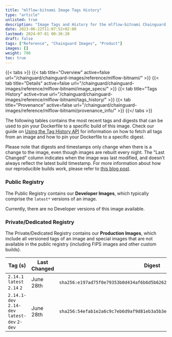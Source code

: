 ```yaml
---
title: "mlflow-bitnami Image Tags History"
type: "article"
unlisted: true
description: "Image Tags and History for the mlflow-bitnami Chainguard Image"
date: 2023-06-22T11:07:52+02:00
lastmod: 2024-07-01 00:36:20
draft: false
tags: ["Reference", "Chainguard Images", "Product"]
images: []
weight: 700
toc: true
---
```


{{< tabs >}}
{{< tab title="Overview" active=false url="/chainguard/chainguard-images/reference/mlflow-bitnami/" >}}
{{< tab title="Details" active=false url="/chainguard/chainguard-images/reference/mlflow-bitnami/image_specs/" >}}
{{< tab title="Tags History" active=true url="/chainguard/chainguard-images/reference/mlflow-bitnami/tags_history/" >}}
{{< tab title="Provenance" active=false url="/chainguard/chainguard-images/reference/mlflow-bitnami/provenance_info/" >}}
{{</ tabs >}}

The following tables contains the most recent tags and digests that can be used to pin your Dockerfile to a specific build of this image. Check our guide on [Using the Tag History API](/chainguard/chainguard-images/using-the-tag-history-api/) for information on how to fetch all tags from an image and how to pin your Dockerfile to a specific digest.

Please note that digests and timestamps only change when there is a change to the image, even though images are rebuilt every night. The "Last Changed" column indicates when the image was last modified, and doesn't always reflect the latest build timestamp. For more information about how our reproducible builds work, please refer to [this blog post](https://www.chainguard.dev/unchained/reproducing-chainguards-reproducible-image-builds).

### Public Registry
The Public Registry contains our **Developer Images**, which typically comprise the `latest*` versions of an image.

Currently, there are no Developer versions of this image available.

### Private/Dedicated Registry
The Private/Dedicated Registry contains our **Production Images**, which include all versioned tags of an image and special images that are not available in the public registry (including FIPS images and other custom builds).

| Tag (s)                                       | Last Changed | Digest                                                                    |
|-----------------------------------------------|--------------|---------------------------------------------------------------------------|
|  `2.14.1` `latest` `2.14` `2`                 | June 28th    | `sha256:e197ad75f0e79353b0d434af6b6d5b62620af5753428fcf795bf5fd35fdd77ed` |
|  `2.14.1-dev` `2.14-dev` `latest-dev` `2-dev` | June 28th    | `sha256:54efab1e2a6c9c7eb6d9af9d81eb3a5b3e2e3d9aaff0798d3468244c24d4996e` |

